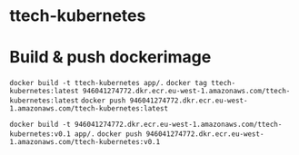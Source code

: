 # ttech-kubernetes

# Build & push dockerimage
`docker build -t ttech-kubernetes app/.`
`docker tag ttech-kubernetes:latest 946041274772.dkr.ecr.eu-west-1.amazonaws.com/ttech-kubernetes:latest`
`docker push 946041274772.dkr.ecr.eu-west-1.amazonaws.com/ttech-kubernetes:latest`


`docker build -t 946041274772.dkr.ecr.eu-west-1.amazonaws.com/ttech-kubernetes:v0.1 app/.`
`docker push 946041274772.dkr.ecr.eu-west-1.amazonaws.com/ttech-kubernetes:v0.1`
